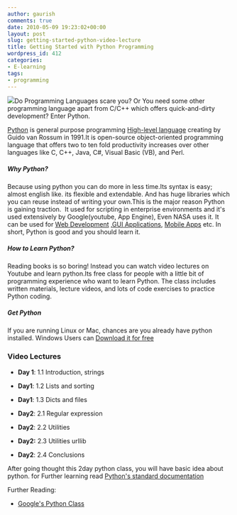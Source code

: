 ```yaml
---
author: gaurish
comments: true
date: 2010-05-09 19:23:02+00:00
layout: post
slug: getting-started-python-video-lecture
title: Getting Started with Python Programming
wordpress_id: 412
categories:
- E-learning
tags:
- programming
---
```


[![](http://www.gaurishsharma.com/wp-content/uploads/2010/05/python-logo.png)](http://www.gaurishsharma.com/wp-content/uploads/2010/05/python-logo.png)Do Programming Languages scare you? Or You need some other programming language apart from C/C++ which offers quick-and-dirty development? Enter Python.

[Python](http://en.wikipedia.org/wiki/Python_(programming_language)) is general purpose programming [High-level language](http://en.wikipedia.org/wiki/High-level_programming_language) creating by  Guido van Rossum in 1991.It is open-source object-oriented programming language that offers two to ten fold productivity increases over other languages like C, C++, Java, C#, Visual Basic (VB), and Perl.


##### Why Python?


Because using python you can do more in less time.Its syntax is easy; almost english like. its flexible and extendable. And has huge libraries which you can reuse instead of writing your own.This is the major reason Python is gaining traction.  It used for scripting in enterprise environments and it's used extensively by Google(youtube, App Engine), Even NASA uses it. It can be used for [Web Development](http://www.djangoproject.com/) ,[GUI Applications](http://wiki.python.org/moin/PyQt), [Mobile Apps](http://en.wikipedia.org/wiki/Python_for_S60) etc. In short, Python is good and you should learn it.<!-- more -->


##### How to Learn Python?


Reading books is so boring! Instead you can watch video lectures on Youtube and learn python.Its free class for people with a little bit of programming experience who want to learn Python. The class includes written materials, lecture videos, and lots of code exercises to practice Python coding.


##### Get Python


If you are running Linux or Mac, chances are you already have python installed. Windows Users can [Download it for free](http://python.org/download/)


### Video Lectures





	
  * **Day 1**: 1.1 Introduction, strings














	
  * **Day1**: 1.2 Lists and sorting














	
  * **Day1**: 1.3 Dicts and files














	
  * **Day2**: 2.1 Regular expression














	
  * **Day2**: 2.2 Utilities










	
  * **Day2:** 2.3 Utilities urllib










	
  * **Day2**: 2.4 Conclusions



















After going thought this 2day python class, you will have basic idea about python. for Further learning read [Python's standard documentation](http://www.python.org/doc/)

Further Reading:



	
  * [Google's Python Class](http://code.google.com/edu/languages/google-python-class/)


